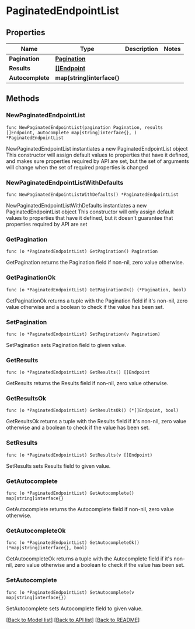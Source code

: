 # PaginatedEndpointList

## Properties

Name | Type | Description | Notes
------------ | ------------- | ------------- | -------------
**Pagination** | [**Pagination**](Pagination.md) |  | 
**Results** | [**[]Endpoint**](Endpoint.md) |  | 
**Autocomplete** | **map[string]interface{}** |  | 

## Methods

### NewPaginatedEndpointList

`func NewPaginatedEndpointList(pagination Pagination, results []Endpoint, autocomplete map[string]interface{}, ) *PaginatedEndpointList`

NewPaginatedEndpointList instantiates a new PaginatedEndpointList object
This constructor will assign default values to properties that have it defined,
and makes sure properties required by API are set, but the set of arguments
will change when the set of required properties is changed

### NewPaginatedEndpointListWithDefaults

`func NewPaginatedEndpointListWithDefaults() *PaginatedEndpointList`

NewPaginatedEndpointListWithDefaults instantiates a new PaginatedEndpointList object
This constructor will only assign default values to properties that have it defined,
but it doesn't guarantee that properties required by API are set

### GetPagination

`func (o *PaginatedEndpointList) GetPagination() Pagination`

GetPagination returns the Pagination field if non-nil, zero value otherwise.

### GetPaginationOk

`func (o *PaginatedEndpointList) GetPaginationOk() (*Pagination, bool)`

GetPaginationOk returns a tuple with the Pagination field if it's non-nil, zero value otherwise
and a boolean to check if the value has been set.

### SetPagination

`func (o *PaginatedEndpointList) SetPagination(v Pagination)`

SetPagination sets Pagination field to given value.


### GetResults

`func (o *PaginatedEndpointList) GetResults() []Endpoint`

GetResults returns the Results field if non-nil, zero value otherwise.

### GetResultsOk

`func (o *PaginatedEndpointList) GetResultsOk() (*[]Endpoint, bool)`

GetResultsOk returns a tuple with the Results field if it's non-nil, zero value otherwise
and a boolean to check if the value has been set.

### SetResults

`func (o *PaginatedEndpointList) SetResults(v []Endpoint)`

SetResults sets Results field to given value.


### GetAutocomplete

`func (o *PaginatedEndpointList) GetAutocomplete() map[string]interface{}`

GetAutocomplete returns the Autocomplete field if non-nil, zero value otherwise.

### GetAutocompleteOk

`func (o *PaginatedEndpointList) GetAutocompleteOk() (*map[string]interface{}, bool)`

GetAutocompleteOk returns a tuple with the Autocomplete field if it's non-nil, zero value otherwise
and a boolean to check if the value has been set.

### SetAutocomplete

`func (o *PaginatedEndpointList) SetAutocomplete(v map[string]interface{})`

SetAutocomplete sets Autocomplete field to given value.



[[Back to Model list]](../README.md#documentation-for-models) [[Back to API list]](../README.md#documentation-for-api-endpoints) [[Back to README]](../README.md)


